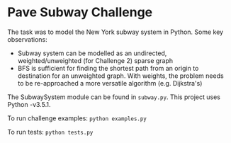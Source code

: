 Pave Subway Challenge
====================

The task was to model the New York subway system in Python. Some key observations:
+ Subway system can be modelled as an undirected, weighted/unweighted (for Challenge 2) sparse graph
+ BFS is sufficient for finding the shortest path from an origin to destination for an unweighted graph. With weights, the problem needs to be re-approached a more versatile algorithm (e.g. Dijkstra's)

The SubwaySystem module can be found in `subway.py`. This project uses Python -v3.5.1.

To run challenge examples:
`python examples.py`

To run tests:
`python tests.py`
